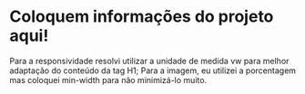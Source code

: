 # Coloquem informações do projeto aqui!

Para a responsividade resolvi utilizar a unidade de medida vw para melhor adaptação do conteúdo da tag H1;
Para a imagem, eu utilizei a porcentagem mas coloquei min-width para não minimizá-lo muito.
